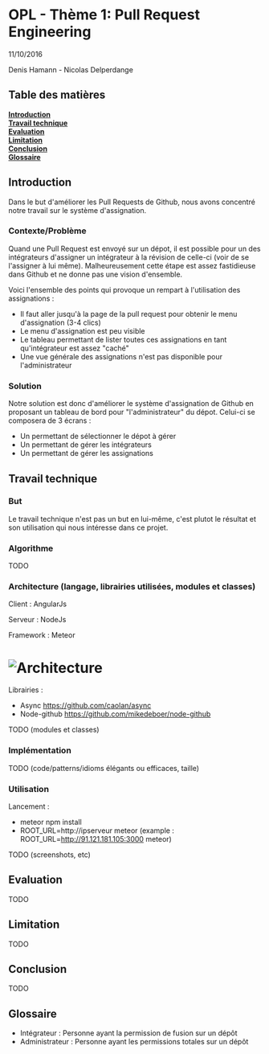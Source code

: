 # OPL - Thème 1: Pull Request Engineering
11/10/2016

Denis Hamann - Nicolas Delperdange

## Table des matières
**[Introduction](#introduction)**  
**[Travail technique](#travail-technique)**  
**[Evaluation](#evaluation)**  
**[Limitation](#limitation)**  
**[Conclusion](#conclusion)**  
**[Glossaire](#glossaire)**

## Introduction
Dans le but d'améliorer les Pull Requests de Github, nous avons concentré notre travail sur le système d'assignation.


### Contexte/Problème
Quand une Pull Request est envoyé sur un dépot, il est possible pour un des intégrateurs d'assigner un intégrateur à la révision de celle-ci (voir de se l'assigner à lui même).
Malheureusement cette étape est assez fastidieuse dans Github et ne donne pas une vision d'ensemble.


Voici l'ensemble des points qui provoque un rempart à l'utilisation des assignations :
- Il faut aller jusqu'à la page de la pull request pour obtenir le menu d'assignation (3-4 clics)
- Le menu d'assignation est peu visible
- Le tableau permettant de lister toutes ces assignations en tant qu'intégrateur est assez "caché"
- Une vue générale des assignations n'est pas disponible pour l'administrateur


### Solution
Notre solution est donc d'améliorer le système d'assignation de Github en proposant un tableau de bord pour "l'administrateur" du dépot.
Celui-ci se composera de 3 écrans :
- Un permettant de sélectionner le dépot à gérer
- Un permettant de gérer les intégrateurs
- Un permettant de gérer les assignations



## Travail technique
### But
Le travail technique n'est pas un but en lui-même, c'est plutot le résultat et son utilisation qui nous intéresse dans ce projet.
### Algorithme
TODO
### Architecture (langage, librairies utilisées, modules et classes)
Client : AngularJs

Serveur : NodeJs

Framework : Meteor

# ![Architecture](https://raw.githubusercontent.com/Oupsla/Dashboard-Pr/master/public/images/System.png)

Librairies :
- Async https://github.com/caolan/async
- Node-github https://github.com/mikedeboer/node-github

TODO (modules et classes)

### Implémentation
TODO  (code/patterns/idioms élégants ou efficaces, taille)
### Utilisation
Lancement :
- meteor npm install
- ROOT_URL=http://ipserveur meteor (example : ROOT_URL=http://91.121.181.105:3000 meteor)

TODO (screenshots, etc)

## Evaluation
TODO

## Limitation
TODO

## Conclusion
TODO

## Glossaire
- Intégrateur : Personne ayant la permission de fusion sur un dépôt
- Administrateur : Personne ayant les permissions totales sur un dépôt
